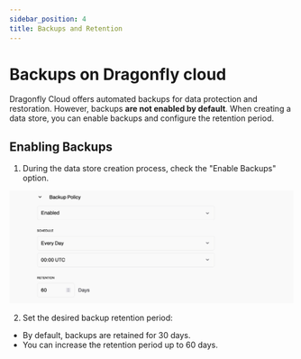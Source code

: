 ```yaml
---
sidebar_position: 4
title: Backups and Retention
---
```



# Backups on Dragonfly cloud
Dragonfly Cloud offers automated backups for data protection and restoration.  However, backups **are not enabled by default**. When creating a data store, you can enable backups and configure the retention period.


## Enabling Backups

1. During the data store creation process, check the "Enable Backups" option.

![backups](../../../static/img/backups.png)



2. Set the desired backup retention period:
 
 - By default, backups are retained for 30 days.
 - You can increase the retention period up to 60 days.


